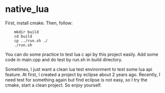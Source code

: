 # native_lua

First, install cmake.
Then, follow:
```
    mkdir build
    cd build
    cp ../run.sh ./
    ./run.sh
```

You can do some practice to test lua c api by this project easily.
Add some code in main.cpp and do test by run.sh in build directory.

Sometimes, I just want a clean lua test environment to test some lua api feature. At first, I created a project by eclipse about 2 years ago. Recently, I need test for something again but find eclipse is not easy, so I try the cmake, start a clean project.
So enjoy yourself. 

